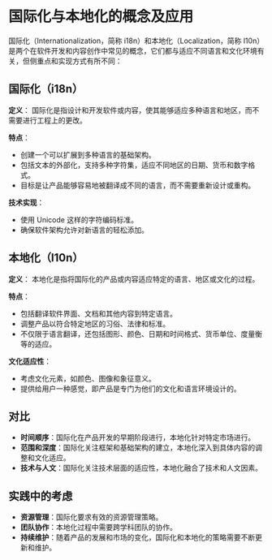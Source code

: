 # 国际化与本地化的概念及应用

国际化（Internationalization，简称 i18n）和本地化（Localization，简称 l10n）是两个在软件开发和内容创作中常见的概念，它们都与适应不同语言和文化环境有关，但侧重点和实现方式有所不同：

## 国际化（i18n）

**定义**：
国际化是指设计和开发软件或内容，使其能够适应多种语言和地区，而不需要进行工程上的更改。

**特点**：

-   创建一个可以扩展到多种语言的基础架构。
-   包括文本的外部化，支持多种字符集，适应不同地区的日期、货币和数字格式。
-   目标是让产品能够容易地被翻译成不同的语言，而不需要重新设计或重构。

**技术实现**：

-   使用 Unicode 这样的字符编码标准。
-   确保软件架构允许对新语言的轻松添加。

## 本地化（l10n）

**定义**：
本地化是指将国际化的产品或内容适应特定的语言、地区或文化的过程。

**特点**：

-   包括翻译软件界面、文档和其他内容到特定语言。
-   调整产品以符合特定地区的习俗、法律和标准。
-   不仅限于语言翻译，还包括图形、颜色、日期和时间格式、货币单位、度量衡等的适应。

**文化适应性**：

-   考虑文化元素，如颜色、图像和象征意义。
-   提供给用户一种感觉，即产品是专门为他们的文化和语言环境设计的。

## 对比

-   **时间顺序**：国际化在产品开发的早期阶段进行，本地化针对特定市场进行。
-   **范围和深度**：国际化关注框架和基础架构的建立，本地化深入到具体内容的调整和文化适应。
-   **技术与人文**：国际化关注技术层面的适应性，本地化融合了技术和人文因素。

## 实践中的考虑

-   **资源管理**：国际化要求有效的资源管理策略。
-   **团队协作**：本地化过程中需要跨学科团队的协作。
-   **持续维护**：随着产品的发展和市场的变化，国际化和本地化的策略需要不断更新和维护。

